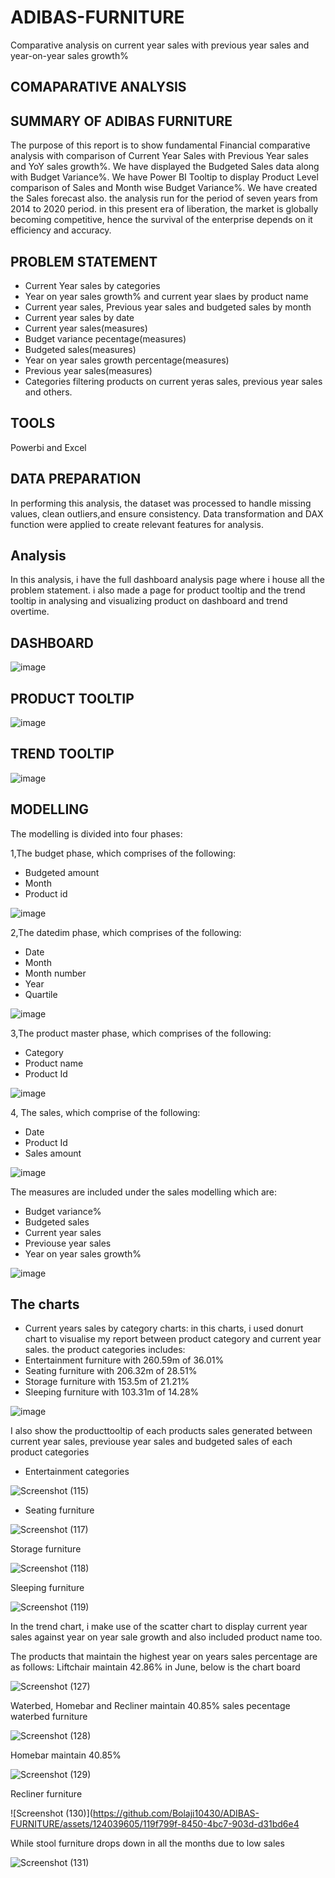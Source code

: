 # ADIBAS-FURNITURE
Comparative analysis on current year sales with previous year sales and year-on-year sales growth%

## COMAPARATIVE ANALYSIS

## SUMMARY OF ADIBAS FURNITURE
The purpose of this report is to show fundamental Financial comparative analysis with comparison of Current Year Sales with Previous Year sales and YoY sales growth%. We have displayed the Budgeted Sales data along with Budget Variance%. We have Power BI Tooltip to display Product Level comparison of Sales and Month wise Budget Variance%. We have created the Sales forecast also. the analysis run for the period of seven years from 2014 to 2020 period. in this present era of liberation, the market is globally becoming competitive, hence the survival of the enterprise depends on it efficiency and accuracy.

## PROBLEM STATEMENT
* Current Year sales by categories
* Year on year sales growth% and current year slaes by product name
* Current year sales, Previous year sales and budgeted sales by month
* Current year sales by date
* Current year sales(measures)
* Budget variance pecentage(measures)
* Budgeted sales(measures)
* Year on year sales growth percentage(measures)
* Previous year sales(measures)
* Categories filtering products on current yeras sales, previous year sales and others.

## TOOLS
Powerbi and Excel

## DATA PREPARATION
In performing this analysis, the dataset was processed to handle missing values, clean outliers,and ensure consistency. Data transformation and DAX function were applied to create relevant features for analysis.
 
## Analysis
In this analysis, i have the full dashboard analysis page where i house all the problem statement. i also made a page for product tooltip and the trend tooltip in analysing and visualizing product on dashboard and trend overtime. 
## DASHBOARD
![image](https://github.com/Bolaji10430/ADIBAS-FURNITURE/assets/124039605/6460257a-f7c7-4041-83d8-fe75ad9c6faa)

## PRODUCT TOOLTIP
![image](https://github.com/Bolaji10430/ADIBAS-FURNITURE/assets/124039605/c9120c24-086f-4e33-88cf-0a5eec9c3fb9)

## TREND TOOLTIP
![image](https://github.com/Bolaji10430/ADIBAS-FURNITURE/assets/124039605/38162e20-119c-4211-b742-7be32fd04e6f)

## MODELLING
The modelling is divided into four phases:

1,The budget phase, which comprises of the following:
* Budgeted amount
* Month
* Product id

![image](https://github.com/Bolaji10430/ADIBAS-FURNITURE/assets/124039605/cab84bfb-6f86-45c5-9ecf-5ca58e14b557)

2,The datedim phase, which comprises of the following:
* Date
* Month
* Month number
* Year
* Quartile

![image](https://github.com/Bolaji10430/ADIBAS-FURNITURE/assets/124039605/563862ed-a01c-421d-bfe7-8767f5f53510)

3,The product master phase, which comprises of the following:
* Category
* Product name
* Product Id

![image](https://github.com/Bolaji10430/ADIBAS-FURNITURE/assets/124039605/c28e322d-22c0-4a73-9677-849d3a7439e1)

4, The sales, which comprise of the following:
*  Date
*  Product Id
*  Sales amount

![image](https://github.com/Bolaji10430/ADIBAS-FURNITURE/assets/124039605/666a1059-4c05-4589-a898-59ac4ea951f0)

The measures are included under the sales modelling which are:
* Budget variance%
* Budgeted sales
* Current year sales
* Previouse year sales
* Year on year sales growth%

![image](https://github.com/Bolaji10430/ADIBAS-FURNITURE/assets/124039605/ed6eff1a-442e-489d-bdbe-b9f6e78079ae)

## The charts

* Current years sales by category charts:
in this charts, i used donurt chart to visualise my report between product category and current year sales. the product categories includes: 
* Entertainment furniture with 260.59m of 36.01%
* Seating furniture with 206.32m of 28.51%
* Storage furniture with 153.5m of 21.21%
* Sleeping furniture with 103.31m of 14.28%

![image](https://github.com/Bolaji10430/ADIBAS-FURNITURE/assets/124039605/8f35abbf-c166-4199-a777-cf3655719388)

I also show the producttooltip of each products sales generated between current year sales, previouse year sales and budgeted sales of each product categories
 * Entertainment categories
 
 ![Screenshot (115)](https://github.com/Bolaji10430/ADIBAS-FURNITURE/assets/124039605/dea55b83-5a8e-458b-a8df-2c7e4d71fadb)

* Seating furniture

![Screenshot (117)](https://github.com/Bolaji10430/ADIBAS-FURNITURE/assets/124039605/dbcf2e3f-2fd3-4210-83c5-d6a216f2cb5c)

Storage furniture

![Screenshot (118)](https://github.com/Bolaji10430/ADIBAS-FURNITURE/assets/124039605/d6843a37-9d55-4a60-996d-b9568523add3)

Sleeping furniture

![Screenshot (119)](https://github.com/Bolaji10430/ADIBAS-FURNITURE/assets/124039605/a57b0257-5f4a-4ae1-9508-c8e7d2d1c6ec)


In the trend chart, i make use of the scatter chart to display current year sales against year on year sale growth and also 
included product name too. 

The products that maintain the highest year on years sales percentage are as follows:
Liftchair maintain 42.86% in June, below is the chart board

![Screenshot (127)](https://github.com/Bolaji10430/ADIBAS-FURNITURE/assets/124039605/017d33b8-8e57-4556-9371-757995329f8f)

Waterbed, Homebar and Recliner maintain 40.85% sales pecentage 
waterbed furniture

![Screenshot (128)](https://github.com/Bolaji10430/ADIBAS-FURNITURE/assets/124039605/37ead129-b895-4171-a22e-f24fa44fa400)

Homebar maintain 40.85%

![Screenshot (129)](https://github.com/Bolaji10430/ADIBAS-FURNITURE/assets/124039605/ab942675-8fa9-46e0-af8d-7a8cdd8fa652)


Recliner furniture

![Screenshot (130)](https://github.com/Bolaji10430/ADIBAS-FURNITURE/assets/124039605/119f799f-8450-4bc7-903d-d31bd6e4

While stool furniture drops down in all the months due to low sales

![Screenshot (131)](https://github.com/Bolaji10430/ADIBAS-FURNITURE/assets/124039605/1bb86dfa-dee8-40ee-bd8a-da77bf7714d3)

















